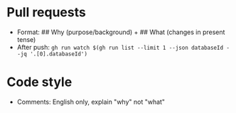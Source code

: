 # Pull requests

- Format: ## Why (purpose/background) + ## What (changes in present tense)
- After push: `gh run watch $(gh run list --limit 1 --json databaseId --jq '.[0].databaseId')`

# Code style

- Comments: English only, explain "why" not "what"
